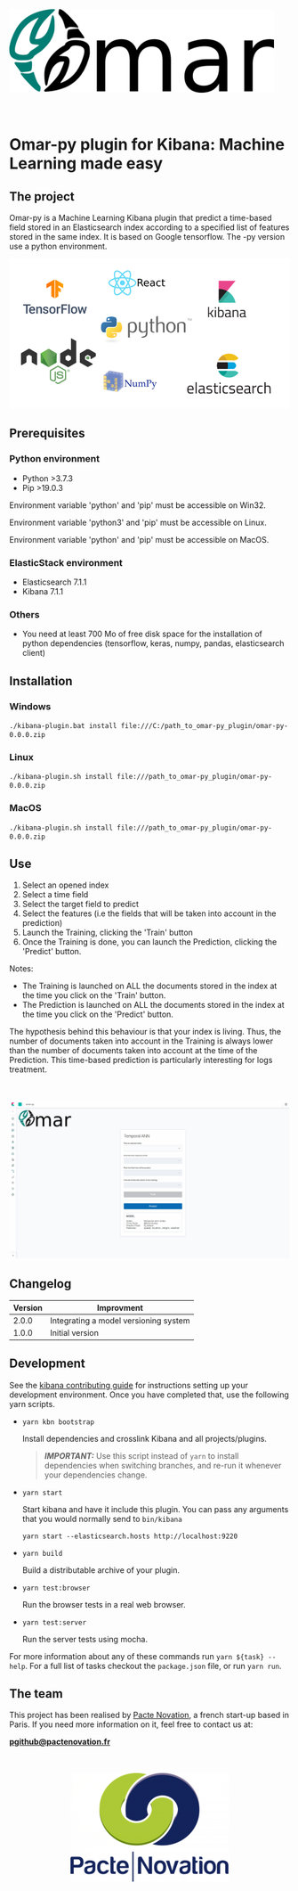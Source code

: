 <div align="left">
 <img src="public/ressources/omar-py_logo_text.png" alt="Omar-py" width="476" height="150">
</div>
<br/>
<br/>

# Omar-py plugin for Kibana: Machine Learning made easy

## The project

Omar-py is a Machine Learning Kibana plugin that predict a time-based field stored in an Elasticsearch index according to a specified list of features stored in the same index.
It is based on Google tensorflow.
The -py version use a python environment.

<div align="center">
  <img src="public/ressources/omar-py_stack.png" alt="Omar-py Stack">
</div>

## Prerequisites

### Python environment

* Python >3.7.3
* Pip >19.0.3

Environment variable 'python' and 'pip' must be accessible on Win32.

Environment variable 'python3' and 'pip' must be accessible on Linux.

Environment variable 'python' and 'pip' must be accessible on MacOS.

### ElasticStack environment

* Elasticsearch 7.1.1
* Kibana 7.1.1

### Others

* You need at least 700 Mo of free disk space for the installation of python dependencies (tensorflow, keras, numpy, pandas, elasticsearch client)

## Installation

### Windows

  ```
  ./kibana-plugin.bat install file:///C:/path_to_omar-py_plugin/omar-py-0.0.0.zip
  ```

### Linux

 ```
 ./kibana-plugin.sh install file:///path_to_omar-py_plugin/omar-py-0.0.0.zip
 ```

### MacOS

 ```
 ./kibana-plugin.sh install file:///path_to_omar-py_plugin/omar-py-0.0.0.zip
 ```

## Use

1. Select an opened index
2. Select a time field
3. Select the target field to predict
4. Select the features (i.e the fields that will be taken into account in the prediction)
5. Launch the Training, clicking the 'Train' button
6. Once the Training is done, you can launch the Prediction, clicking the 'Predict' button.

Notes:
* The Training is launched on ALL the documents stored in the index at the time you click on the 'Train' button.
* The Prediction is launched on ALL the documents stored in the index at the time you click on the 'Predict' button.

The hypothesis behind this behaviour is that your index is living. Thus, the number of documents taken into account in the Training is always lower than the number of documents taken into account at the time of the Prediction. This time-based prediction is particularly interesting for logs treatment.


<br/>
<br/>
<div align="center">
  <img src="public/ressources/omar-py_screenshot1.png" alt="Omar-py Screenshot">
</div>


## Changelog

| Version  | Improvment |
| -------- | ---------- |
| 2.0.0  |  Integrating a model versioning system |
| 1.0.0  |  Initial version |


## Development

See the [kibana contributing guide](https://github.com/elastic/kibana/blob/master/CONTRIBUTING.md) for instructions setting up your development environment. Once you have completed that, use the following yarn scripts.

  - `yarn kbn bootstrap`

    Install dependencies and crosslink Kibana and all projects/plugins.

    > ***IMPORTANT:*** Use this script instead of `yarn` to install dependencies when switching branches, and re-run it whenever your dependencies change.

  - `yarn start`

    Start kibana and have it include this plugin. You can pass any arguments that you would normally send to `bin/kibana`

      ```
      yarn start --elasticsearch.hosts http://localhost:9220
      ```

  - `yarn build`

    Build a distributable archive of your plugin.

  - `yarn test:browser`

    Run the browser tests in a real web browser.

  - `yarn test:server`

    Run the server tests using mocha.

For more information about any of these commands run `yarn ${task} --help`. For a full list of tasks checkout the `package.json` file, or run `yarn run`.

## The team

This project has been realised by [Pacte Novation](https://www.pactenovation.fr/), a french start-up based in Paris.
If you need more information on it, feel free to contact us at: 

**pgithub@pactenovation.fr**

<br/>
<br/>
<div align="center">
  <img src="public/ressources/pacte_logo.png" alt="Pacte Novation">
</div>

